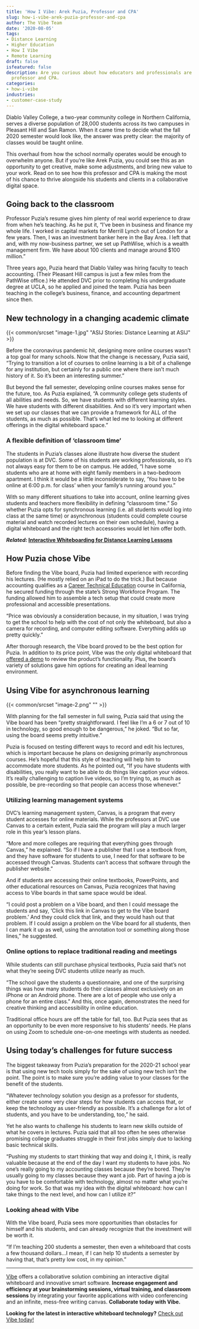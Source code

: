 ```yaml
---
title: 'How I Vibe: Arek Puzia, Professor and CPA'
slug: how-i-vibe-arek-puzia-professor-and-cpa
author: The Vibe Team
date: '2020-08-05'
tags:
- Distance Learning
- Higher Education
- How I Vibe
- Remote Learning
draft: false
isfeatured: false
description: Are you curious about how educators and professionals are using Vibe? Join us as we learn all about Arek Puzia,
  professor and CPA.
categories:
- how-i-vibe
industries:
- customer-case-study
---
```


Diablo Valley College, a two-year community college in Northern California, serves a diverse population of 28,000 students across its two campuses in Pleasant Hill and San Ramon. When it came time to decide what the fall 2020 semester would look like, the answer was pretty clear: the majority of classes would be taught online.

This overhaul from how the school normally operates would be enough to overwhelm anyone. But if you’re like Arek Puzia, you could see this as an opportunity to get creative, make some adjustments, and bring new value to your work. Read on to see how this professor and CPA is making the most of his chance to thrive alongside his students and clients in a collaborative digital space.

## Going back to the classroom

Professor Puzia’s resume gives him plenty of real world experience to draw from when he’s teaching. As he put it, “I’ve been in business and finance my whole life. I worked in capital markets for Merrill Lynch out of London for a few years. Then, I was an investment banker here in the Bay Area. I left that and, with my now-business partner, we set up PathWise, which is a wealth management firm. We have about 100 clients and manage around $100 million.”

Three years ago, Puzia heard that Diablo Valley was hiring faculty to teach accounting. (Their Pleasant Hill campus is just a few miles from the PathWise office.) He attended DVC prior to completing his undergraduate degree at UCLA, so he applied and joined the team. Puzia has been teaching in the college’s business, finance, and accounting department since then.

## New technology in a changing academic climate

{{< common/srcset "image-1.jpg" "ASIJ Stories: Distance Learning at ASIJ" >}}

Before the coronavirus pandemic hit, designing more online courses wasn’t a top goal for many schools. Now that the change is necessary, Puzia said, “Trying to transition a lot of courses to online learning is a bit of a challenge for any institution, but certainly for a public one where there isn’t much history of it. So it’s been an interesting summer.”

But beyond the fall semester, developing online courses makes sense for the future, too. As Puzia explained, “A community college gets students of all abilities and needs. So, we have students with different learning styles. We have students with different disabilities. And so it’s very important when we set up our classes that we can provide a framework for ALL of the students, as much as possible. That’s what led me to looking at different offerings in the digital whiteboard space.”

### A flexible definition of ‘classroom time’

The students in Puzia’s classes alone illustrate how diverse the student population is at DVC. Some of his students are working professionals, so it’s not always easy for them to be on campus. He added, “I have some students who are at home with eight family members in a two-bedroom apartment. I think it would be a little inconsiderate to say, ‘You have to be online at 6:00 p.m. for class’ when your family’s running around you.”

With so many different situations to take into account, online learning gives students and teachers more flexibility in defining “classroom time.” So whether Puzia opts for synchronous learning (i.e. all students would log into class at the same time) or asynchronous (students could complete course material and watch recorded lectures on their own schedule), having a digital whiteboard and the right tech accessories would let him offer both.

***Related:* [Interactive Whiteboarding for Distance Learning Lessons](https://vibe.us/blog/interactive-whiteboarding-for-distance-learning-lessons/)**

## How Puzia chose Vibe

Before finding the Vibe board, Puzia had limited experience with recording his lectures. (He mostly relied on an iPad to do the trick.) But because accounting qualifies as a [Career Technical Education](https://www.cde.ca.gov/ci/ct/) course in California, he secured funding through the state’s Strong Workforce Program. The funding allowed him to assemble a tech setup that could create more professional and accessible presentations.

“Price was obviously a consideration because, in my situation, I was trying to get the school to help with the cost of not only the whiteboard, but also a camera for recording, and computer editing software. Everything adds up pretty quickly.”

After thorough research, the Vibe board proved to be the best option for Puzia. In addition to its price point, Vibe was the only digital whiteboard that [offered a demo](https://vibe.us/demo/) to review the product’s functionality. Plus, the board’s variety of solutions gave him options for creating an ideal learning environment.

## Using Vibe for asynchronous learning

{{< common/srcset "image-2.png" "" >}}

With planning for the fall semester in full swing, Puzia said that using the Vibe board has been “pretty straightforward. I feel like I’m a 6 or 7 out of 10 in technology, so good enough to be dangerous,” he joked. “But so far, using the board seems pretty intuitive.”

Puzia is focused on testing different ways to record and edit his lectures, which is important because he plans on designing primarily asynchronous courses. He’s hopeful that this style of teaching will help him to accommodate more students. As he pointed out, “If you have students with disabilities, you really want to be able to do things like caption your videos. It’s really challenging to caption live videos, so I’m trying to, as much as possible, be pre-recording so that people can access those whenever.”

### Utilizing learning management systems

DVC’s learning management system, Canvas, is a program that every student accesses for online materials. While the professors at DVC use Canvas to a certain extent, Puzia said the program will play a much larger role in this year’s lesson plans.

“More and more colleges are requiring that everything goes through Canvas,” he explained. “So if I have a publisher that I use a textbook from, and they have software for students to use, I need for that software to be accessed through Canvas. Students can’t access that software through the publisher website.”

And if students are accessing their online textbooks, PowerPoints, and other educational resources on Canvas, Puzia recognizes that having access to Vibe boards in that same space would be ideal.

“I could post a problem on a Vibe board, and then I could message the students and say, ‘Click this link in Canvas to get to the Vibe board problem.’ And they could click that link, and they would hash out that problem. If I could assign a problem on the Vibe board for all students, then I can mark it up as well, using the annotation tool or something along those lines,” he suggested.

### Online options to replace traditional reading and meetings

While students can still purchase physical textbooks, Puzia said that’s not what they’re seeing DVC students utilize nearly as much.

“The school gave the students a questionnaire, and one of the surprising things was how many students do their classes almost exclusively on an iPhone or an Android phone. There are a lot of people who use only a phone for an entire class.” And this, once again, demonstrates the need for creative thinking and accessibility in online education.

Traditional office hours are off the table for fall, too. But Puzia sees that as an opportunity to be even more responsive to his students’ needs. He plans on using Zoom to schedule one-on-one meetings with students as needed.

## Using today’s challenges for future success

The biggest takeaway from Puzia’s preparation for the 2020-21 school year is that using new tech tools simply for the sake of using new tech isn’t the point. The point is to make sure you’re adding value to your classes for the benefit of the students.

“Whatever technology solution you design as a professor for students, either create some very clear steps for how students can access that, or keep the technology as user-friendly as possible. It’s a challenge for a lot of students, and you have to be understanding, too,” he said.

Yet he also wants to challenge his students to learn new skills outside of what he covers in lectures. Puzia said that all too often he sees otherwise promising college graduates struggle in their first jobs simply due to lacking basic technical skills.

“Pushing my students to start thinking that way and doing it, I think, is really valuable because at the end of the day I want my students to have jobs. No one’s really going to my accounting classes because they’re bored. They’re usually going to my classes because they want a job. Part of having a job is you have to be comfortable with technology, almost no matter what you’re doing for work. So that was my idea with the digital whiteboard: how can I take things to the next level, and how can I utilize it?”

### Looking ahead with Vibe

With the Vibe board, Puzia sees more opportunities than obstacles for himself and his students, and can already recognize that the investment will be worth it.

“If I’m teaching 200 students a semester, then even a whiteboard that costs a few thousand dollars…I mean, if I can help 10 students a semester by having that, that’s pretty low cost, in my opinion.”



---

[Vibe](https://vibe.us/) offers a collaborative solution combining an interactive digital whiteboard and innovative smart software. **Increase engagement and efficiency at your brainstorming sessions, virtual training, and classroom sessions** by integrating your favorite applications with video conferencing and an infinite, mess-free writing canvas. **Collaborate today with Vibe.**

**Looking for the latest in interactive whiteboard technology?** [Check out Vibe today!](https://vibe.us/order/)

